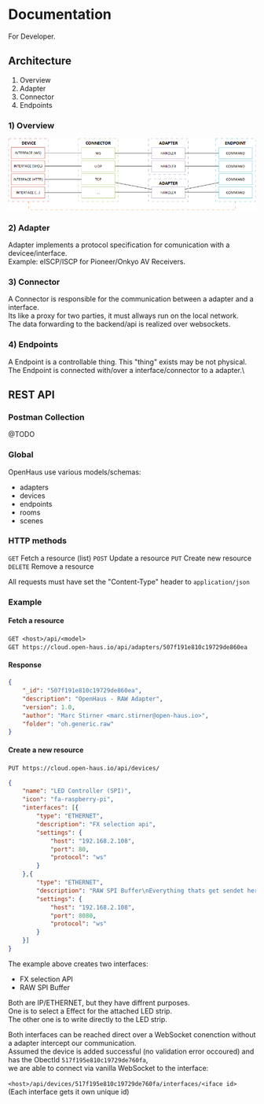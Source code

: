 # Documentation
For Developer.

## Architecture
1) Overview
2) Adapter
3) Connector
4) Endpoints

### 1) Overview
![architecture](assets/img/architecture.png)

### 2) Adapter
Adapter implements a protocol specification for comunication with a devicee/interface.\
Example: eISCP/ISCP for Pioneer/Onkyo AV Receivers.

### 3) Connector
A Connector is responsible for the communication between a adapter and a interface.\
Its like a proxy for two parties, it must allways run on the local network.\
The data forwarding to the backend/api is realized over websockets.

### 4) Endpoints
A Endpoint is a controllable thing. This "thing" exists may be not physical.\
The Endpoint is connected with/over a interface/connector to a adapter.\


## REST API

### Postman Collection
@TODO

### Global

OpenHaus use various models/schemas:
- adapters
- devices
- endpoints
- rooms
- scenes

### HTTP methods
`GET` Fetch a resource (list)
`POST` Update a resource
`PUT` Create new resource
`DELETE` Remove a resource

All requests must have set the "Content-Type" header to `application/json`

### Example

#### Fetch a resource
`GET <host>/api/<model>`\
`GET https://cloud.open-haus.io/api/adapters/507f191e810c19729de860ea` 

#### Response
```json
{
    "_id": "507f191e810c19729de860ea",
    "description": "OpenHaus - RAW Adapter",
    "version": 1.0,
    "author": "Marc Stirner <marc.stirner@open-haus.io>",
    "folder": "oh.generic.raw"
}
```

#### Create a new resource
`PUT https://cloud.open-haus.io/api/devices/`
```json
{
    "name": "LED Controller (SPI)",
    "icon": "fa-raspberry-pi",
    "interfaces": [{
        "type": "ETHERNET",
        "description": "FX selection api",
        "settings": {
        	"host": "192.168.2.108",
           	"port": 80,
           	"protocol": "ws"
        }
	},{
        "type": "ETHERNET",
        "description": "RAW SPI Buffer\nEverything thats get sendet here, is writen on the spi bus!",
        "settings": {
        	"host": "192.168.2.108",
           	"port": 8080,
           	"protocol": "ws"
        }
	}]
}
```

The example above creates two interfaces:
- FX selection API
- RAW SPI Buffer

Both are IP/ETHERNET, but they have diffrent purposes.\
One is to select a Effect for the attached LED strip.\
The other one is to write directly to the LED strip.

Both interfaces can be reached direct over a WebSocket conenction without a adapter intercept our communication.\
Assumed the device is added successful (no validation error occoured) and has the ObectId `517f195e810c19729de760fa`,\
we are able to connect via vanilla WebSocket to the interface:

`<host>/api/devices/517f195e810c19729de760fa/interfaces/<iface id>`
(Each interface gets it own unique id)